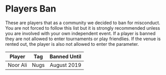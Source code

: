 # Players Ban

These are players that as a community we decided to ban for misconduct. You are not forced to follow this list but it is strongly recommended unless you are involved with your own independent event. If a player is banned they are not allowed to enter tournaments or play friendlies. If the venue is rented out, the player is also not allowed to enter the parameter.


| Player          | Tag                 | Banned Until  |
| ----------------|:-------------------:| -------------:|
| Noor Ali        | Nugs                | August 2019   |
